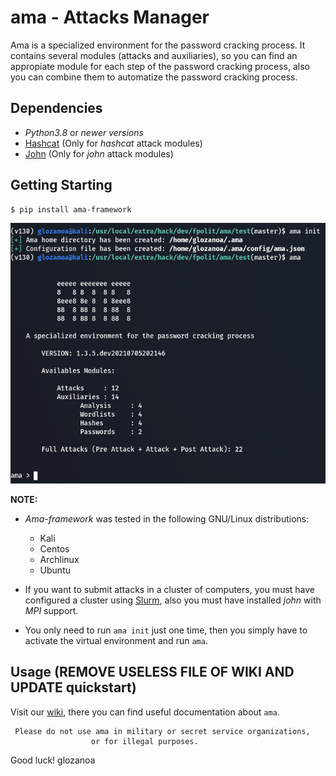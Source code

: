 # ama - Attacks Manager

Ama is a specialized environment for the password cracking process. It contains several modules (attacks and auxiliaries), so you can find an appropiate module for each step of the password cracking process, also you can combine them to automatize the password cracking process.

## Dependencies
* *Python3.8* or *newer versions*
* [Hashcat](https://hashcat.net/hashcat/) (Only for *hashcat* attack modules)
* [John](https://github.com/openwall/john) (Only for *john* attack modules)


## Getting Starting
```bash
$ pip install ama-framework
```

![start using ama](docs/screenshots/init_ama.png)

**NOTE:**  
* *Ama-framework* was tested in the following GNU/Linux distributions:
     * Kali
     * Centos
     * Archlinux
     * Ubuntu

* If you want to submit attacks in a cluster of computers, you must have configured a cluster using [Slurm](https://slurm.schedmd.com/overview.html), also you must have installed *john* with *MPI* support.
* You only need to run `ama init` just one time, then you simply have to activate the virtual environment and run `ama`.

## Usage (REMOVE USELESS FILE OF WIKI AND UPDATE quickstart)
Visit our [wiki](https://github.com/fpolit/ama-framework/wiki), there you can find useful documentation about `ama`.  



     Please do not use ama in military or secret service organizations,
                      or for illegal purposes.



Good luck!
glozanoa
